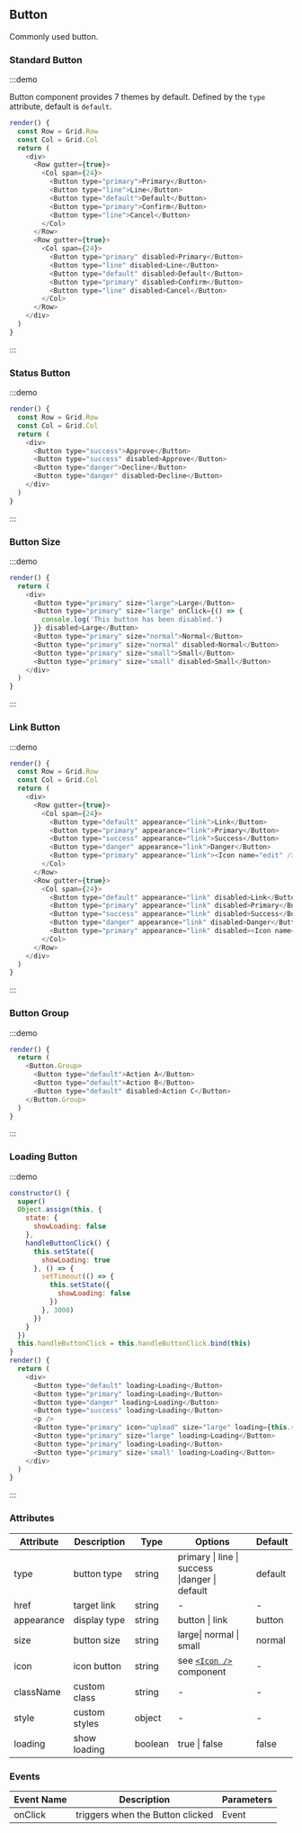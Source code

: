 ## Button

Commonly used button.

### Standard Button

:::demo

Button component provides 7 themes by default. Defined by the `type` attribute, default is `default`.

```js
render() {
  const Row = Grid.Row
  const Col = Grid.Col
  return (
    <div>
      <Row gutter={true}>
        <Col span={24}>
          <Button type="primary">Primary</Button>
          <Button type="line">Line</Button>
          <Button type="default">Default</Button>
          <Button type="primary">Confirm</Button>
          <Button type="line">Cancel</Button>
        </Col>
      </Row>
      <Row gutter={true}>
        <Col span={24}>
          <Button type="primary" disabled>Primary</Button>
          <Button type="line" disabled>Line</Button>
          <Button type="default" disabled>Default</Button>
          <Button type="primary" disabled>Confirm</Button>
          <Button type="line" disabled>Cancel</Button>
        </Col>
      </Row>
    </div>
  )
}
```

:::

### Status Button

:::demo

```js
render() {
  const Row = Grid.Row
  const Col = Grid.Col
  return (
    <div>
      <Button type="success">Approve</Button>
      <Button type="success" disabled>Approve</Button>
      <Button type="danger">Decline</Button>
      <Button type="danger" disabled>Decline</Button>
    </div>
  )
}
```

:::

### Button Size

:::demo

```js
render() {
  return (
    <div>
      <Button type="primary" size="large">Large</Button>
      <Button type="primary" size="large" onClick={() => {
        console.log('This button has been disabled.')
      }} disabled>Large</Button>
      <Button type="primary" size="normal">Normal</Button>
      <Button type="primary" size="normal" disabled>Normal</Button>
      <Button type="primary" size="small">Small</Button>
      <Button type="primary" size="small" disabled>Small</Button>
    </div>
  )
}
```

:::

### Link Button

:::demo

```js
render() {
  const Row = Grid.Row
  const Col = Grid.Col
  return (
    <div>
      <Row gutter={true}>
        <Col span={24}>
          <Button type="default" appearance="link">Link</Button>
          <Button type="primary" appearance="link">Primary</Button>
          <Button type="success" appearance="link">Success</Button>
          <Button type="danger" appearance="link">Danger</Button>
          <Button type="primary" appearance="link"><Icon name="edit" /></Button>
        </Col>
      </Row>
      <Row gutter={true}>
        <Col span={24}>
          <Button type="default" appearance="link" disabled>Link</Button>
          <Button type="primary" appearance="link" disabled>Primary</Button>
          <Button type="success" appearance="link" disabled>Success</Button>
          <Button type="danger" appearance="link" disabled>Danger</Button>
          <Button type="primary" appearance="link" disabled><Icon name="edit" /></Button>
        </Col>
      </Row>
    </div>
  )
}
```

:::

### Button Group

:::demo

```js
render() {
  return (
    <Button.Group>
      <Button type="default">Action A</Button>
      <Button type="default">Action B</Button>
      <Button type="default" disabled>Action C</Button>
    </Button.Group>
  )
}
```

:::

### Loading Button

:::demo

```js
constructor() {
  super()
  Object.assign(this, {
    state: {
      showLoading: false
    },
    handleButtonClick() {
      this.setState({
        showLoading: true
      }, () => {
        setTimeout(() => {
          this.setState({
            showLoading: false
          })
        }, 3000)
      })
    }
  })
  this.handleButtonClick = this.handleButtonClick.bind(this)
}
render() {
  return (
    <div>
      <Button type="default" loading>Loading</Button>
      <Button type="primary" loading>Loading</Button>
      <Button type="danger" loading>Loading</Button>
      <Button type="success" loading>Loading</Button>
      <p />
      <Button type="primary" icon="upload" size="large" loading={this.state.showLoading} onClick={this.handleButtonClick}>Click me</Button>
      <Button type="primary" size="large" loading>Loading</Button>
      <Button type="primary" loading>Loading</Button>
      <Button type="primary" size='small' loading>Loading</Button>
    </div>
  )
}
```

:::

### Attributes

| Attribute  | Description   | Type    | Options                                        | Default |
| ---------- | ------------- | ------- | ---------------------------------------------- | ------- |
| type       | button type   | string  | primary \| line \| success \|danger \| default | default |
| href       | target link   | string  | -                                              | -       |
| appearance | display type  | string  | button \| link                                 | button  |
| size       | button size   | string  | large\| normal \| small                        | normal  |
| icon       | icon button   | string  | see [`<Icon />`](/#/en-US/docs/icon) component | -       |
| className  | custom class  | string  | -                                              | -       |
| style      | custom styles | object  | -                                              | -       |
| loading    | show loading  | boolean | true \| false                                  | false   |

### Events

| Event Name | Description                      | Parameters |
| ---------- | -------------------------------- | ---------- |
| onClick    | triggers when the Button clicked | Event      |
